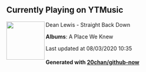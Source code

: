 ## Currently Playing on YTMusic

[<img align="left" width="100" src="https://lh3.googleusercontent.com/owSnY-NluU6TbQ7PDePTTCZ00tfwSpsA7NjxE4HdP6KfdmIX1Oet7BvrwWmMzG9XJny2b3KHRM77ssQo">](https://music.youtube.com/channel/UCUC_Qp7oUMwi4BIN2XH6G7Q)

Dean Lewis - Straight Back Down

**Albums**: A Place We Knew

Last updated at 08/03/2020 10:35

#### Generated with [20chan/github-now](https://github.com/20chan/github-now)


<!--
**20chan/20chan** is a ✨ _special_ ✨ repository because its `README.md` (this file) appears on your GitHub profile.

Here are some ideas to get you started:

- 🔭 I’m currently working on ...
- 🌱 I’m currently learning ...
- 👯 I’m looking to collaborate on ...
- 🤔 I’m looking for help with ...
- 💬 Ask me about ...
- 📫 How to reach me: ...
- 😄 Pronouns: ...
- ⚡ Fun fact: ...
-->
